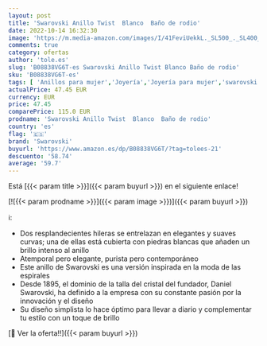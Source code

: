 ```yaml
---
layout: post
title: 'Swarovski Anillo Twist  Blanco  Baño de rodio'
date: 2022-10-14 16:32:30
image: 'https://m.media-amazon.com/images/I/41FeviUekkL._SL500_._SL400_.jpg'
comments: true
category: ofertas
author: 'tole.es'
slug: 'B08838VG6T-es Swarovski Anillo Twist Blanco Baño de rodio'
sku: 'B08838VG6T-es'
tags: [ 'Anillos para mujer','Joyería','Joyería para mujer','swarovski','🇪🇸', ]
actualPrice: 47.45 EUR
currency: EUR
price: 47.45
comparePrice: 115.0 EUR
prodname: 'Swarovski Anillo Twist  Blanco  Baño de rodio'
country: 'es'
flag: '🇪🇸'
brand: 'Swarovski'
buyurl: 'https://www.amazon.es/dp/B08838VG6T/?tag=tolees-21'
descuento: '58.74'
average: '59.7'
---
```


Está [{{< param title >}}]({{< param buyurl >}}) en el siguiente enlace!

[![{{< param prodname >}}]({{< param image >}})]({{< param buyurl >}})

ℹ️:

- Dos resplandecientes hileras se entrelazan en elegantes y suaves curvas; una de ellas está cubierta con piedras blancas que añaden un brillo intenso al anillo
- Atemporal pero elegante, purista pero contemporáneo
- Este anillo de Swarovski es una versión inspirada en la moda de las espirales
- Desde 1895, el dominio de la talla del cristal del fundador, Daniel Swarovski, ha definido a la empresa con su constante pasión por la innovación y el diseño
- Su diseño simplista lo hace óptimo para llevar a diario y complementar tu estilo con un toque de brillo

[🛒 Ver la oferta!!]({{< param buyurl >}})

